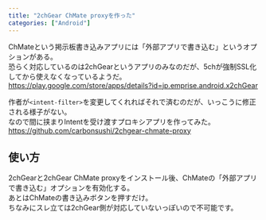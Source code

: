 ```yaml
---
title: "2chGear ChMate proxyを作った"
categories: ["Android"]
---
```


ChMateという掲示板書き込みアプリには「外部アプリで書き込む」というオプションがある。  
恐らく対応しているのは2chGearというアプリのみなのだが、5chが強制SSL化してから使えなくなっているようだ。  
<https://play.google.com/store/apps/details?id=jp.emprise.android.x2chGear>

作者が`<intent-filter>`を変更してくれればそれで済むのだが、いっこうに修正される様子がない。  
なので間に挟まりIntentを受け渡すプロキシアプリを作ってみた。  
<https://github.com/carbonsushi/2chgear-chmate-proxy>

## 使い方

2chGearと2chGear ChMate proxyをインストール後、ChMateの「外部アプリで書き込む」オプションを有効化する。  
あとはChMateの書き込みボタンを押すだけ。  
ちなみにスレ立ては2chGear側が対応していないっぽいので不可能です。
